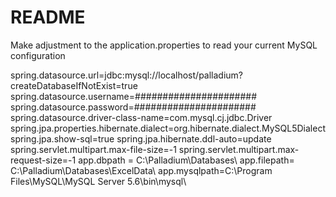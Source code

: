 # README
Make adjustment to the application.properties to read your current MySQL configuration

spring.datasource.url=jdbc:mysql://localhost/palladium?createDatabaseIfNotExist=true
spring.datasource.username=######################
spring.datasource.password=######################
spring.datasource.driver-class-name=com.mysql.cj.jdbc.Driver
spring.jpa.properties.hibernate.dialect=org.hibernate.dialect.MySQL5Dialect
spring.jpa.show-sql=true
spring.jpa.hibernate.ddl-auto=update
spring.servlet.multipart.max-file-size=-1
spring.servlet.multipart.max-request-size=-1
app.dbpath = C:\\Palladium\\Databases\\
app.filepath= C:\\Palladium\\Databases\\ExcelData\\
app.mysqlpath=C:\\Program Files\\MySQL\\MySQL Server 5.6\\bin\\mysql\\
